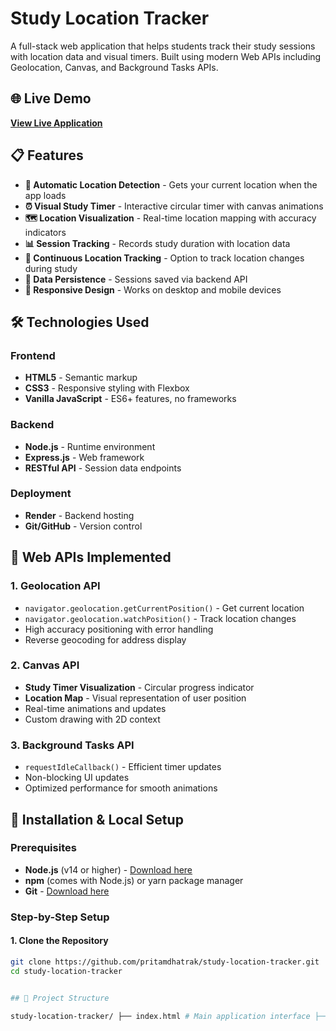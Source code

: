 # Study Location Tracker

A full-stack web application that helps students track their study sessions with location data and visual timers. Built using modern Web APIs including Geolocation, Canvas, and Background Tasks APIs.

## 🌐 Live Demo

**[View Live Application](https://study-location-tracker.onrender.com)**

## 📋 Features

- **📍 Automatic Location Detection** - Gets your current location when the app loads
- **⏰ Visual Study Timer** - Interactive circular timer with canvas animations
- **🗺️ Location Visualization** - Real-time location mapping with accuracy indicators
- **📊 Session Tracking** - Records study duration with location data
- **🔄 Continuous Location Tracking** - Option to track location changes during study
- **💾 Data Persistence** - Sessions saved via backend API
- **📱 Responsive Design** - Works on desktop and mobile devices

## 🛠️ Technologies Used

### Frontend
- **HTML5** - Semantic markup
- **CSS3** - Responsive styling with Flexbox
- **Vanilla JavaScript** - ES6+ features, no frameworks

### Backend
- **Node.js** - Runtime environment
- **Express.js** - Web framework
- **RESTful API** - Session data endpoints

### Deployment
- **Render** - Backend hosting
- **Git/GitHub** - Version control

## 🚀 Web APIs Implemented

### 1. Geolocation API
- `navigator.geolocation.getCurrentPosition()` - Get current location
- `navigator.geolocation.watchPosition()` - Track location changes
- High accuracy positioning with error handling
- Reverse geocoding for address display

### 2. Canvas API
- **Study Timer Visualization** - Circular progress indicator
- **Location Map** - Visual representation of user position
- Real-time animations and updates
- Custom drawing with 2D context

### 3. Background Tasks API
- `requestIdleCallback()` - Efficient timer updates
- Non-blocking UI updates
- Optimized performance for smooth animations

## 🔧 Installation & Local Setup

### Prerequisites
- **Node.js** (v14 or higher) - [Download here](https://nodejs.org/)
- **npm** (comes with Node.js) or yarn package manager
- **Git** - [Download here](https://git-scm.com/)

### Step-by-Step Setup

#### 1. Clone the Repository
```bash
git clone https://github.com/pritamdhatrak/study-location-tracker.git
cd study-location-tracker


## 📁 Project Structure

study-location-tracker/ ├── index.html # Main application interface ├── simple-server.js # Express.js backend server ├── package.json # Dependencies and scripts ├── .env # Environment variables ├── .gitignore # Git ignore rules └── README.md # Project documentation
